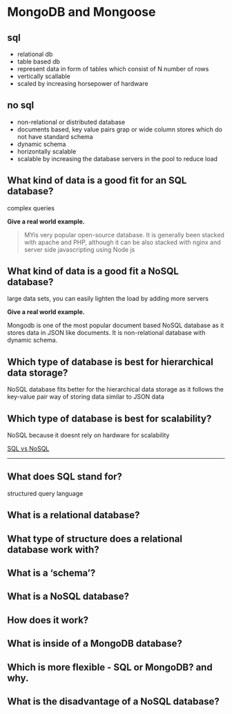 # MongoDB and Mongoose
## **sql**
- relational db
- table based db
- represent data in form of tables which consist of N number of rows
- vertically scallable 
- scaled by increasing horsepower of hardware



## **no sql**
- non-relational or distributed database
- documents based, key value pairs grap or wide column stores which do not have standard schema
- dynamic schema 
- horizontally scalable 
- scalable by increasing the database servers in the pool to reduce load

## What kind of data is a good fit for an SQL database? 
complex queries 

**Give a real world example.**
> MYis very popular open-source database. It is generally been stacked with apache and PHP, although it can be also stacked with nginx and server side javascripting using Node js

## What kind of data is a good fit a NoSQL database?
large data sets, you can easily lighten the load by adding more servers

**Give a real world example.**

Mongodb is one of the most popular document based NoSQL database as it stores data in JSON like documents. It is non-relational database with dynamic schema.


## Which type of database is best for hierarchical data storage?

NoSQL database fits better for the hierarchical data storage as it follows the key-value pair way of storing data similar to JSON data

## Which type of database is best for scalability?
NoSQL because it doesnt rely on hardware for scalability

[SQL vs NoSQL](https://www.thegeekstuff.com/2014/01/sql-vs-nosql-db/?utm_source=tuicool)

---
## What does SQL stand for?
structured query language

## What is a relational database?

## What type of structure does a relational database work with?

## What is a ‘schema’?

## What is a NoSQL database?

## How does it work?

## What is inside of a MongoDB database?

## Which is more flexible - SQL or MongoDB? and why.

## What is the disadvantage of a NoSQL database?
